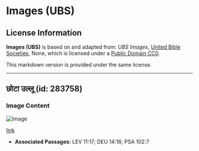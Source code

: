# Images (UBS)

## License Information

**Images (UBS)** is based on and adapted from: _UBS Images_, [United Bible Societies](https://unitedbiblesocieties.org/), None, which is licensed under a [Public Domain CC0](https://creativecommons.org/public-domain/cc0/).

This markdown version is provided under the same license.



--------------------------------

## छोटा उल्लू (id: 283758)

### Image Content

![Image](https://cdn.aquifer.bible/aquifer-content/resources/Media/WEB-0601_little_owl.jpg)

[link](https://cdn.aquifer.bible/aquifer-content/resources/Media/WEB-0601_little_owl.jpg)

* **Associated Passages:** LEV 11:17; DEU 14:16; PSA 102:7

